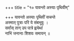 +++
title = "१० यावन्तो अस्याः पृथिवीम्"

+++
यावन्तो अस्याः पृथिवीं सचन्ते  
अस्मात् पुत्राः परि ये संबभूवुः ।  
सर्वांस् तान् उप पात्रे ह्वयेथां  
नाभिं जनानाः शिशवः समायन् ॥